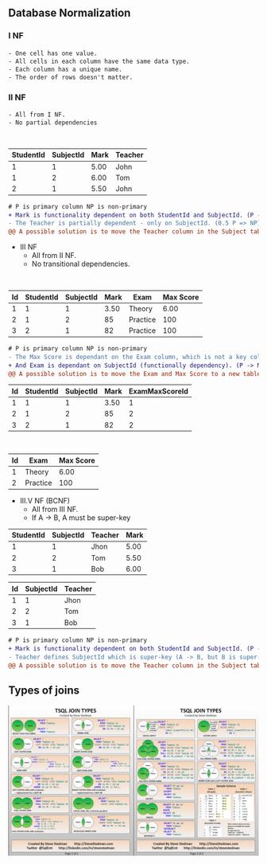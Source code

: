 ## Database Normalization

  ### I NF
    - One cell has one value.
    - All cells in each column have the same data type.
    - Each column has a unique name.
    - The order of rows doesn't matter.
    
### II NF
    - All from I NF.
    - No partial dependencies
  
<br />

| StudentId | SubjectId | Mark | Teacher |
|-----------|-----------|------|---------|
|     1     |     1     | 5.00 |  John   |  
|     1     |     2     | 6.00 |  Tom    |  
|     2     |     1     | 5.50 |  John   |  
     
```diff 
# P is primary column NP is non-primary
+ Mark is functionality dependent on both StudentId and SubjectId. (P -> NP)
- The Teacher is partially dependent - only on SubjectId. (0.5 P => NP)
@@ A possible solution is to move the Teacher column in the Subject table. @@
```

- III NF
    - All from II NF.
    - No transitional dependencies.

<br />    

| Id | StudentId | SubjectId | Mark |   Exam   | Max Score |
|----|-----------|-----------|------|----------|-----------|
| 1  |     1     |     1     | 3.50 |  Theory  |   6.00    |
| 2  |     1     |     2     |  85  | Practice |    100    |
| 3  |     2     |     1     |  82  | Practice |    100    |


```diff 
# P is primary column NP is non-primary
- The Max Score is dependant on the Exam column, which is not a key column (transitional dependency). (A -> B, B -> C => A -> C) (NP -> NP)
+ And Exam is dependant on SubjectId (functionally dependency). (P -> NP)
@@ A possible solution is to move the Exam and Max Score to a new table and add a column with a foreign key pointing to the new table. @@
```

| Id | StudentId | SubjectId | Mark | ExamMaxScoreId |
|----|-----------|-----------|------|----------------|
| 1  |     1     |     1     | 3.50 |       1        |
| 2  |     1     |     2     |  85  |       2        |
| 3  |     2     |     1     |  82  |       2        |

<br />

| Id |   Exam   | Max Score |
|----|----------|-----------|
| 1  |  Theory  |   6.00    |
| 2  | Practice |    100    |

- III.V NF (BCNF)
    - All from III NF.
    - If A -> B, A must be super-key
    
    
| StudentId | SubjectId |  Teacher  |  Mark  |
|-----------|-----------|-----------|--------|
|     1     |     1     |   Jhon    |  5.00  |
|     2     |     2     |    Tom    |  5.50  |
|     3     |     1     |    Bob    |  6.00  |


| Id | SubjectId |  Teacher |
|----|-----------|----------|
| 1  |     1     |   Jhon   |
| 2  |     2     |   Tom    |
| 3  |     1     |   Bob    |

```diff 
# P is primary column NP is non-primary
+ Mark is functionality dependent on both StudentId and SubjectId. (P -> NP)
- Teacher defines SubjectId which is super-key (A -> B, but B is super-key) (NP -> P)
@@ A possible solution is to move the Teacher column in the Subject table. @@
```


## Types of joins

![Types of Joins](T-SQL%20Joins.png "Types of Joins")
